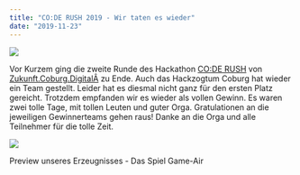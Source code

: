 ```yaml
---
title: "CO:DE RUSH 2019 - Wir taten es wieder"
date: "2019-11-23"
---
```


![](https://hackzogtum-coburg.de/wp-content/uploads/2019/11/coderush.png)

Vor Kurzem ging die zweite Runde des Hackathon [CO:DE RUSH](https://www.zukunftcoburgdigital.de/code-rush/) von [Zukunft.Coburg.DigitalÂ](/https://www.zukunftcoburgdigital.de/) zu Ende. Auch das Hackzogtum Coburg hat wieder ein Team gestellt. Leider hat es diesmal nicht ganz für den ersten Platz gereicht. Trotzdem empfanden wir es wieder als vollen Gewinn. Es waren zwei tolle Tage, mit tollen Leuten und guter Orga. Gratulationen an die jeweiligen Gewinnerteams gehen raus! Danke an die Orga und alle Teilnehmer für die tolle Zeit.

![](https://hackzogtum-coburg.de/wp-content/uploads/2019/11/game-air-1024x602.png)

Preview unseres Erzeugnisses - Das Spiel Game-Air
